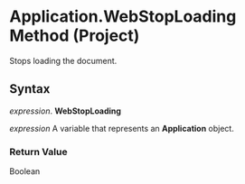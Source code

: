 
# Application.WebStopLoading Method (Project)

Stops loading the document.


## Syntax

 _expression_. **WebStopLoading**

 _expression_ A variable that represents an **Application** object.


### Return Value

Boolean

